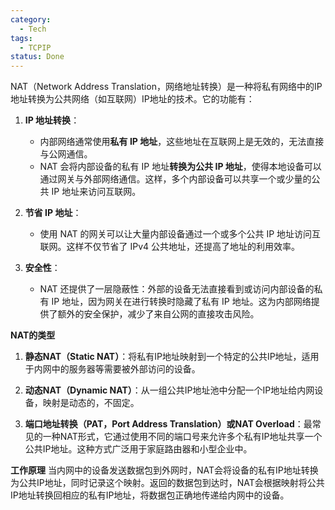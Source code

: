 ```yaml
---
category:
  - Tech
tags:
  - TCPIP
status: Done
---
```

NAT（Network Address Translation，网络地址转换）是一种将私有网络中的IP地址转换为公共网络（如互联网）IP地址的技术。它的功能有：

1. **IP 地址转换**：
   - 内部网络通常使用**私有 IP 地址**，这些地址在互联网上是无效的，无法直接与公网通信。
   - NAT 会将内部设备的私有 IP 地址**转换为公共 IP 地址**，使得本地设备可以通过网关与外部网络通信。这样，多个内部设备可以共享一个或少量的公共 IP 地址来访问互联网。

2. **节省 IP 地址**：
   - 使用 NAT 的网关可以让大量内部设备通过一个或多个公共 IP 地址访问互联网。这样不仅节省了 IPv4 公共地址，还提高了地址的利用效率。

3. **安全性**：
   - NAT 还提供了一层隐蔽性：外部的设备无法直接看到或访问内部设备的私有 IP 地址，因为网关在进行转换时隐藏了私有 IP 地址。这为内部网络提供了额外的安全保护，减少了来自公网的直接攻击风险。

**NAT的类型**
1. **静态NAT（Static NAT）**：将私有IP地址映射到一个特定的公共IP地址，适用于内网中的服务器等需要被外部访问的设备。
   
2. **动态NAT（Dynamic NAT）**：从一组公共IP地址池中分配一个IP地址给内网设备，映射是动态的，不固定。

3. **端口地址转换（PAT，Port Address Translation）或NAT Overload**：最常见的一种NAT形式，它通过使用不同的端口号来允许多个私有IP地址共享一个公共IP地址。这种方式广泛用于家庭路由器和小型企业中。

**工作原理**
当内网中的设备发送数据包到外网时，NAT会将设备的私有IP地址转换为公共IP地址，同时记录这个映射。返回的数据包到达时，NAT会根据映射将公共IP地址转换回相应的私有IP地址，将数据包正确地传递给内网中的设备。
